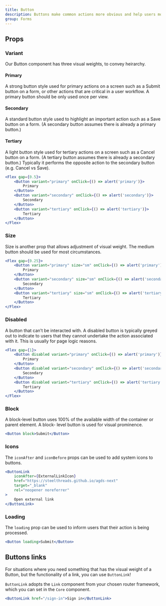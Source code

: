 ```yaml
---
title: Button
description: Buttons make common actions more obvious and help users more easily perform them. Buttons use labels and sometimes icons to communicate the action that will occur when the user touches them.
group: Forms
---
```


## Props

### Variant

Our Button component has three visual weights, to convey heirarchy.

#### Primary

A strong button style used for primary actions on a screen such as a Submit button on a form, or other actions that are critical in a user workflow. A primary button should be only used once per view.

#### Secondary

A standard button style used to highlight an important action such as a Save button on a form. (A secondary button assumes there is already a primary button.)

#### Tertiary

A light button style used for tertiary actions on a screen such as a Cancel button on a form. (A tertiary button assumes there is already a secondary button.) Typically it performs the opposite action to the secondary button (e.g. Cancel vs Save).

```jsx live
<Flex gap={0.5}>
	<Button variant="primary" onClick={() => alert('primary')}>
		Primary
	</Button>
	<Button variant="secondary" onClick={() => alert('secondary')}>
		Secondary
	</Button>
	<Button variant="tertiary" onClick={() => alert('tertiary')}>
		Tertiary
	</Button>
</Flex>
```

### Size

Size is another prop that allows adjustment of visual weight. The medium button should be used for most circumstances.

```jsx live
<Flex gap={0.25}>
	<Button variant="primary" size="sm" onClick={() => alert('primary')}>
		Primary
	</Button>
	<Button variant="secondary" size="sm" onClick={() => alert('secondary')}>
		Secondary
	</Button>
	<Button variant="tertiary" size="sm" onClick={() => alert('tertiary')}>
		Tertiary
	</Button>
</Flex>
```

### Disabled

A button that can’t be interacted with. A disabled button is typically greyed out to indicate to users that they cannot undertake the action associated with it. This is usually for page logic reasons.

```jsx live
<Flex gap={1}>
	<Button disabled variant="primary" onClick={() => alert('primary')}>
		Primary
	</Button>
	<Button disabled variant="secondary" onClick={() => alert('secondary')}>
		Secondary
	</Button>
	<Button disabled variant="tertiary" onClick={() => alert('tertiary')}>
		Tertiary
	</Button>
</Flex>
```

### Block

A block-level button uses 100% of the available width of the container or parent element. A block- level button is used for visual prominence.

```jsx live
<Button block>Submit</Button>
```

### Icons

The `iconAfter` and `iconBefore` props can be used to add system icons to buttons.

```jsx live
<ButtonLink
	iconAfter={ExternalLinkIcon}
	href="https://steelthreads.github.io/agds-next"
	target="_blank"
	rel="noopener noreferrer"
>
	Open external link
</ButtonLink>
```

### Loading

The `loading` prop can be used to inform users that their action is being processed.

```jsx live
<Button loading>Submit</Button>
```

## Buttons links

For situations where you need something that has the visual weight of a Button, but the functionality of a link, you can use `ButtonLink`!

`ButtonLink` adopts the `Link` component from your chosen router framework, which you can set in the `Core` component.

```jsx live
<ButtonLink href="/sign-in">Sign in</ButtonLink>
```
